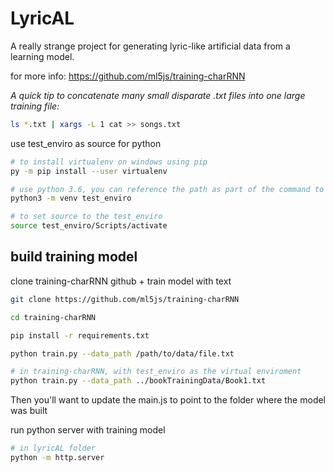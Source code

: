 # LyricAL

A really strange project for generating lyric-like artificial data from a
learning model.

for more info: https://github.com/ml5js/training-charRNN

_A quick tip to concatenate many small disparate .txt files into one large
training file:_

```bash
ls *.txt | xargs -L 1 cat >> songs.txt
```

use test_enviro as source for python

```bash
# to install virtualenv on windows using pip
py -m pip install --user virtualenv

# use python 3.6, you can reference the path as part of the command to specify which python to pull
python3 -m venv test_enviro

# to set source to the test_enviro
source test_enviro/Scripts/activate
```

## build training model

clone training-charRNN github + train model with text

```bash
git clone https://github.com/ml5js/training-charRNN

cd training-charRNN

pip install -r requirements.txt

python train.py --data_path /path/to/data/file.txt

# in training-charRNN, with test_enviro as the virtual enviroment
python train.py --data_path ../bookTrainingData/Book1.txt
```

Then you'll want to update the main.js to point to the folder where the model
was built

run python server with training model

```bash
# in lyricAL folder
python -m http.server
```
